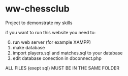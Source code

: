 # ww-chessclub
Project to demonstrate my skills

if you want to run this website you need to:

0. run web server (for example XAMPP)
1. make database
2. import players.sql and matches.sql to your database
3. edit database conection in dbconnect.php

ALL FILES (exept sql) MUST BE IN THE SAME FOLDER
